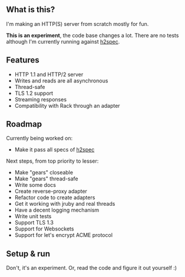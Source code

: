 ## What is this?

I'm making an HTTP(S) server from scratch mostly for fun.

**This is an experiment**, the code base changes a lot. There are no tests although I'm currently running against [h2spec](https://github.com/summerwind/h2spec).

## Features

- HTTP 1.1 and HTTP/2 server
- Writes and reads are all asynchronous
- Thread-safe
- TLS 1.2 support
- Streaming responses
- Compatibility with Rack through an adapter

## Roadmap

Currently being worked on:

- Make it pass all specs of [h2spec](https://github.com/summerwind/h2spec)

Next steps, from top priority to lesser:

- Make "gears" closeable
- Make "gears" thread-safe 
- Write some docs
- Create reverse-proxy adapter
- Refactor code to create adapters
- Get it working with jruby and real threads
- Have a decent logging mechanism
- Write unit tests
- Support TLS 1.3
- Support for Websockets
- Support for let's encrypt ACME protocol

## Setup & run

Don't, it's an experiment. Or, read the code and figure it out yourself :)

